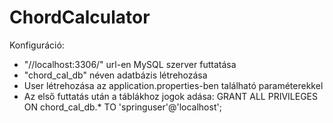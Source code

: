 # ChordCalculator

Konfiguráció:
  - "//localhost:3306/" url-en MySQL szerver futtatása
  - "chord_cal_db" néven adatbázis létrehozása
  - User létrehozása az application.properties-ben található paraméterekkel
  - Az első futtatás után a táblákhoz jogok adása:
  GRANT ALL PRIVILEGES ON chord_cal_db.* TO 'springuser'@'localhost';
